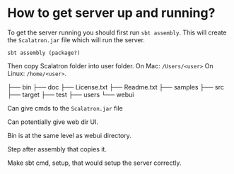 # How to get server up and running?

To get the server running you should first run `sbt assembly`. This will create the `Scalatron.jar` file which will run the server.

```
sbt assembly (package?)
```

Then copy Scalatron folder into user folder. On Mac: `/Users/<user>` On Linux: `/home/<user>`.

├── bin
├── doc
├── License.txt
├── Readme.txt
├── samples
├── src
├── target
├── test
├── users
└── webui

Can give cmds to the `Scalatron.jar` file

Can potentially give web dir UI.

Bin is at the same level as webui directory.

Step after assembly that copies it.

Make sbt cmd, setup, that would setup the server correctly.
